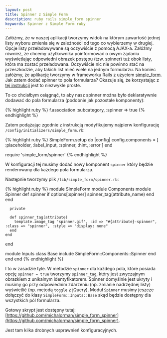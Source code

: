 ```yaml
---
layout: post
title: Spinner z Simple Form
description: ruby rails simple_form spinner
keywords: Spinner z Simple Form ruby
---
```

Załóżmy, że w naszej aplikacji tworzymy widok na którym zawartość
jednej listy wyboru zmienia się w zależności od tego co wybierzemy w
drugiej. Opcje listy przeładowywane są oczywiście z pomocą AJAX-a. Załóżmy
również, że chcemy użytkownika poinformować o owym żądaniu
wyświetlając odpowiedni obrazek postępu (tzw. spinner) tuż obok listy,
która ma zostać przeładowana. Oczywiście nic nie powinno stać na
przeszkodzie, aby takich list mieć wiele na jednym formularzu. Na
koniec załóżmy, że aplikację tworzymy w frameworku Rails z użyciem
[simple_form](https://github.com/plataformatec/simple_form). Jak zatem
dodać spinner to pola formularza? Okazuje się, że korzystając z 
[tej instrukcji](https://github.com/plataformatec/simple_form/wiki/Adding-custom-input-components)
jest to niezwykle proste.

To co chciałbym osiągnąć, to aby nasz spinner można było deklaratywnie
dodawać do pola formularza (podobnie jak pozostałe komponenty):

{% highlight ruby %}
f.association :subcategory, :spinner => true
{% endhighlight %}

Zatem podążając zgodnie z instrukcją modyfikujemy najpierw
konfigurację ``/config/initializers/simple_form.rb``:

{% highlight ruby %}
SimpleForm.setup do |config|
  config.components = [ :placeholder, :label_input, :spinner, :hint, :error ]
end

require 'simple_form/spinner'
{% endhighlight %}

W konfiguracji tej musimy dodać nowy komponent ``spinner`` który będzie
renderowany dla każdego pola formularza.

Następnie tworzymy plik ``/lib/simple_form/spinner.rb``:

{% highlight ruby %}
module SimpleForm
  module Components
    module Spinner
      def spinner
        if options[:spinner]
          spinner_tag(attribute_name)
        end
      end

      private
      
      def spinner_tag(attribute)
        template.image_tag 'spinner.gif', :id => "#{attribute}-spinner", :class => "spinner", :style => "display: none"
      end
    end
  end

  module Inputs
    class Base
      include SimpleForm::Components::Spinner
    end
  end
end
{% endhighlight %}

I to w zasadzie tyle. W metodzie ``spinner`` dla każdego pola, które
posiada opcję ``spinner = true`` tworzymy ``spinner_tag``, który jest
zwyczajnym obrazkiem z unikalnym identyfikatorem. Spinner domyślnie
jest ukryty i musimy go przy odpowiednim zdarzeniu (np. zmianie
nadrzędnej  listy) wyświetlić (np. metodą ``toggle`` z jQuery). Moduł
``Spinner`` musimy jeszcze dołączyć do klasy
``SimpleForm::Inputs::Base`` skąd będzie dostępny dla wszystkich pól
formularza.

Gotowy skrypt jest dostępny tutaj:
[https://github.com/michalorman/simple_form_spinner](https://github.com/michalorman/simple_form_spinner).

Jest tam kilka drobnych usprawnień konfiguracyjnych.
